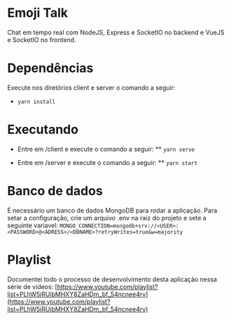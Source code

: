 # Emoji Talk
Chat em tempo real com NodeJS, Express e SocketIO no backend e VueJS e SocketIO no frontend.

# Dependências
Execute nos diretórios client e server o comando a seguir:
* `yarn install`

# Executando
* Entre em /client e execute o comando a seguir:
** `yarn serve`

* Entre em /server e execute o comando a seguir:
** `yarn start`

# Banco de dados
É necessário um banco de dados MongoDB para rodar a aplicação. Para setar a configuração, crie um arquivo .env na raiz do projeto e sete a seguinte variavel:
`MONGO_CONNECTION=mongodb+srv://<USER>:<PASSWORD>@<ADRESS>/<DBNAME>?retryWrites=true&w=majority`

# Playlist
Documentei todo o processo de desenvolvimento desta aplicação nessa série de vídeos:
[https://www.youtube.com/playlist?list=PLhW5jRUibMHXY8ZaHDm_bf_54ncnee4rv](https://www.youtube.com/playlist?list=PLhW5jRUibMHXY8ZaHDm_bf_54ncnee4rv)
